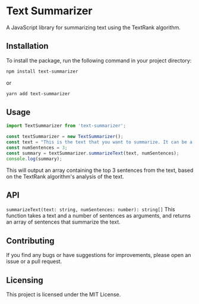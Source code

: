 # Text Summarizer

A JavaScript library for summarizing text using the TextRank algorithm.

## Installation

To install the package, run the following command in your project directory:
```sh
npm install text-summarizer
```
or
```sh
yarn add text-summarizer
```
## Usage
```javascript
import TextSummarizer from 'text-summarizer';

const textSummarizer = new TextSummarizer();
const text = "This is the text that you want to summarize. It can be a long article or a short paragraph. The function will take the text and condense it into a summary using the TextRank algorithm.";
const numSentences = 3;
const summary = textSummarizer.summarizeText(text, numSentences);
console.log(summary);
```

This will output an array containing the top 3 sentences from the text, based on the TextRank algorithm's analysis of the text.

## API
`summarizeText(text: string, numSentences: number): string[]`
This function takes a text and a number of sentences as arguments, and returns an array of sentences that summarize the text.

## Contributing
If you find any bugs or have suggestions for improvements, please open an issue or a pull request.

## Licensing
This project is licensed under the MIT License.


